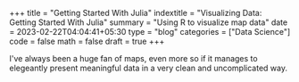+++
title = "Getting Started With Julia"
indextitle = "Visualizing Data: Getting Started With Julia"
summary = "Using R to visualize map data"
date = 2023-02-22T04:04:41+05:30
type = "blog"
categories = ["Data Science"]
code = false
math = false
draft = true
+++

I've always been a huge fan of maps, even more so if it manages to elegeantly present meaningful data in a very clean and uncomplicated way.
